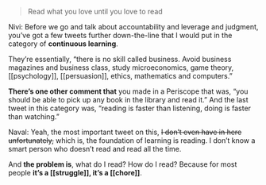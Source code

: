 > Read what you love until you love to read

Nivi: Before we go and talk about accountability and leverage and judgment, you’ve got a few tweets further down-the-line that I would put in the category of __continuous learning__.

They’re essentially, “there is no skill called business. Avoid business magazines and business class, study microeconomics, game theory, [[psychology]], [[persuasion]], ethics, mathematics and computers.”

__There’s one other comment that__ you made in a Periscope that was, “you should be able to pick up any book in the library and read it.” And the last tweet in this category was, “reading is faster than listening, doing is faster than watching.”

Naval: Yeah, the most important tweet on this, ~~I don’t even have in here unfortunately,~~ which is, the foundation of learning is reading. I don’t know a smart person who doesn’t read and read all the time.

And __the problem is__, what do I read? How do I read? 
Because for most people __it’s a [[struggle]], it’s a [[chore]]__.
